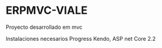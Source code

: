 # ERPMVC-VIALE

Proyecto desarrollado em mvc

Instalaciones necesarios  Progress Kendo, ASP net Core 2.2
